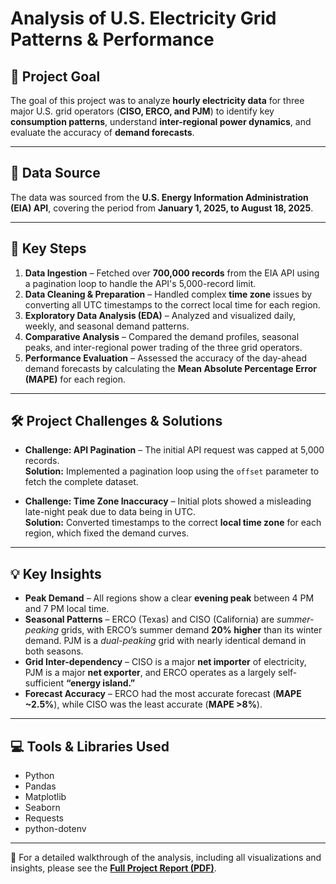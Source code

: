 # Analysis of U.S. Electricity Grid Patterns & Performance 

## 🎯 Project Goal
The goal of this project was to analyze **hourly electricity data** for three major U.S. grid operators (**CISO, ERCO, and PJM**) to identify key **consumption patterns**, understand **inter-regional power dynamics**, and evaluate the accuracy of **demand forecasts**.

---

## 💾 Data Source
The data was sourced from the **U.S. Energy Information Administration (EIA) API**, covering the period from **January 1, 2025, to August 18, 2025**.

---

## 🔢 Key Steps
1. **Data Ingestion** – Fetched over **700,000 records** from the EIA API using a pagination loop to handle the API's 5,000-record limit.  
2. **Data Cleaning & Preparation** – Handled complex **time zone** issues by converting all UTC timestamps to the correct local time for each region.  
3. **Exploratory Data Analysis (EDA)** – Analyzed and visualized daily, weekly, and seasonal demand patterns.  
4. **Comparative Analysis** – Compared the demand profiles, seasonal peaks, and inter-regional power trading of the three grid operators.  
5. **Performance Evaluation** – Assessed the accuracy of the day-ahead demand forecasts by calculating the **Mean Absolute Percentage Error (MAPE)** for each region.  

---

## 🛠️ Project Challenges & Solutions
- **Challenge: API Pagination** – The initial API request was capped at 5,000 records.  
  **Solution:** Implemented a pagination loop using the `offset` parameter to fetch the complete dataset.  

- **Challenge: Time Zone Inaccuracy** – Initial plots showed a misleading late-night peak due to data being in UTC.  
  **Solution:** Converted timestamps to the correct **local time zone** for each region, which fixed the demand curves.  

---

## 💡 Key Insights
- **Peak Demand** – All regions show a clear **evening peak** between 4 PM and 7 PM local time.  
- **Seasonal Patterns** – ERCO (Texas) and CISO (California) are *summer-peaking* grids, with ERCO’s summer demand **20% higher** than its winter demand. PJM is a *dual-peaking* grid with nearly identical demand in both seasons.  
- **Grid Inter-dependency** – CISO is a major **net importer** of electricity, PJM is a major **net exporter**, and ERCO operates as a largely self-sufficient **“energy island.”**  
- **Forecast Accuracy** – ERCO had the most accurate forecast (**MAPE ~2.5%**), while CISO was the least accurate (**MAPE >8%**).  

---

## 💻 Tools & Libraries Used
- Python  
- Pandas  
- Matplotlib  
- Seaborn  
- Requests  
- python-dotenv  

---

📄 For a detailed walkthrough of the analysis, including all visualizations and insights, please see the **[Full Project Report (PDF)](link/to/your/report.pdf)**.
